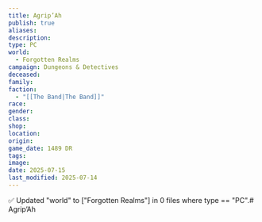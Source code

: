 ```yaml
---
title: Agrip’Ah
publish: true
aliases: 
description: 
type: PC
world:
  - Forgotten Realms
campaign: Dungeons & Detectives
deceased: 
family: 
faction:
  - "[[The Band|The Band]]"
race: 
gender: 
class: 
shop: 
location: 
origin: 
game_date: 1489 DR
tags: 
image: 
date: 2025-07-15
last_modified: 2025-07-14
---
```

✅ Updated "world" to ["Forgotten Realms"] in 0 files where type == "PC".# Agrip’Ah
